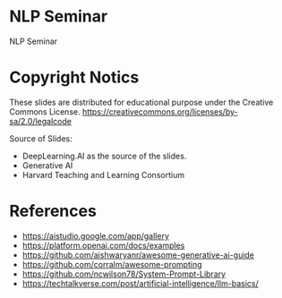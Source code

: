 # NLP Seminar
 NLP Seminar

# Copyright Notics 

These slides are distributed for educational purpose under the Creative Commons License. https://creativecommons.org/licenses/by-sa/2.0/legalcode

Source of Slides: 
* DeepLearning.AI as the source of the slides.
* Generative AI
* Harvard Teaching and Learning Consortium



# References 
* https://aistudio.google.com/app/gallery
* https://platform.openai.com/docs/examples
* https://github.com/aishwaryanr/awesome-generative-ai-guide
* https://github.com/corralm/awesome-prompting 
* https://github.com/ncwilson78/System-Prompt-Library
* https://techtalkverse.com/post/artificial-intelligence/llm-basics/

 
